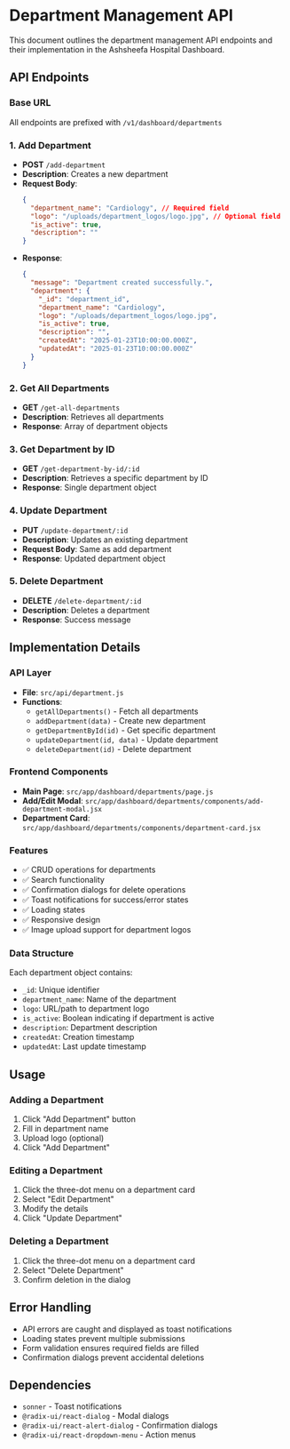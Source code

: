 # Department Management API

This document outlines the department management API endpoints and their implementation in the Ashsheefa Hospital Dashboard.

## API Endpoints

### Base URL

All endpoints are prefixed with `/v1/dashboard/departments`

### 1. Add Department

- **POST** `/add-department`
- **Description**: Creates a new department
- **Request Body**:
  ```json
  {
    "department_name": "Cardiology", // Required field
    "logo": "/uploads/department_logos/logo.jpg", // Optional field
    "is_active": true,
    "description": ""
  }
  ```
- **Response**:
  ```json
  {
    "message": "Department created successfully.",
    "department": {
      "_id": "department_id",
      "department_name": "Cardiology",
      "logo": "/uploads/department_logos/logo.jpg",
      "is_active": true,
      "description": "",
      "createdAt": "2025-01-23T10:00:00.000Z",
      "updatedAt": "2025-01-23T10:00:00.000Z"
    }
  }
  ```

### 2. Get All Departments

- **GET** `/get-all-departments`
- **Description**: Retrieves all departments
- **Response**: Array of department objects

### 3. Get Department by ID

- **GET** `/get-department-by-id/:id`
- **Description**: Retrieves a specific department by ID
- **Response**: Single department object

### 4. Update Department

- **PUT** `/update-department/:id`
- **Description**: Updates an existing department
- **Request Body**: Same as add department
- **Response**: Updated department object

### 5. Delete Department

- **DELETE** `/delete-department/:id`
- **Description**: Deletes a department
- **Response**: Success message

## Implementation Details

### API Layer

- **File**: `src/api/department.js`
- **Functions**:
  - `getAllDepartments()` - Fetch all departments
  - `addDepartment(data)` - Create new department
  - `getDepartmentById(id)` - Get specific department
  - `updateDepartment(id, data)` - Update department
  - `deleteDepartment(id)` - Delete department

### Frontend Components

- **Main Page**: `src/app/dashboard/departments/page.js`
- **Add/Edit Modal**: `src/app/dashboard/departments/components/add-department-modal.jsx`
- **Department Card**: `src/app/dashboard/departments/components/department-card.jsx`

### Features

- ✅ CRUD operations for departments
- ✅ Search functionality
- ✅ Confirmation dialogs for delete operations
- ✅ Toast notifications for success/error states
- ✅ Loading states
- ✅ Responsive design
- ✅ Image upload support for department logos

### Data Structure

Each department object contains:

- `_id`: Unique identifier
- `department_name`: Name of the department
- `logo`: URL/path to department logo
- `is_active`: Boolean indicating if department is active
- `description`: Department description
- `createdAt`: Creation timestamp
- `updatedAt`: Last update timestamp

## Usage

### Adding a Department

1. Click "Add Department" button
2. Fill in department name
3. Upload logo (optional)
4. Click "Add Department"

### Editing a Department

1. Click the three-dot menu on a department card
2. Select "Edit Department"
3. Modify the details
4. Click "Update Department"

### Deleting a Department

1. Click the three-dot menu on a department card
2. Select "Delete Department"
3. Confirm deletion in the dialog

## Error Handling

- API errors are caught and displayed as toast notifications
- Loading states prevent multiple submissions
- Form validation ensures required fields are filled
- Confirmation dialogs prevent accidental deletions

## Dependencies

- `sonner` - Toast notifications
- `@radix-ui/react-dialog` - Modal dialogs
- `@radix-ui/react-alert-dialog` - Confirmation dialogs
- `@radix-ui/react-dropdown-menu` - Action menus




